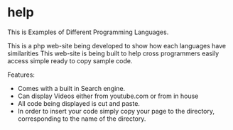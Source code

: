 # help

This is Examples of Different Programming Languages.

This is a php web-site being developed to show how each languages have similarities
This web-site is being built to help cross programmers easily access simple ready to copy sample code.

Features:
* Comes with a built in Search engine.
* Can display Videos either from youtube.com or from in house
* All code being displayed is cut and paste.
* In order to insert your code simply copy your page to the directory, corresponding to the name of the directory.
